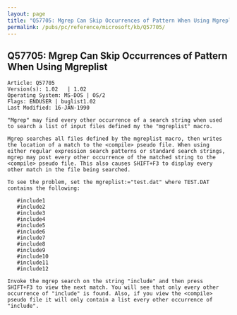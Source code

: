 ```yaml
---
layout: page
title: "Q57705: Mgrep Can Skip Occurrences of Pattern When Using Mgreplist"
permalink: /pubs/pc/reference/microsoft/kb/Q57705/
---
```


## Q57705: Mgrep Can Skip Occurrences of Pattern When Using Mgreplist

	Article: Q57705
	Version(s): 1.02   | 1.02
	Operating System: MS-DOS | OS/2
	Flags: ENDUSER | buglist1.02
	Last Modified: 16-JAN-1990
	
	"Mgrep" may find every other occurrence of a search string when used
	to search a list of input files defined my the "mgreplist" macro.
	
	Mgrep searches all files defined by the mgreplist macro, then writes
	the location of a match to the <compile> pseudo file. When using
	either regular expression search patterns or standard search strings,
	mgrep may post every other occurrence of the matched string to the
	<compile> pseudo file. This also causes SHIFT+F3 to display every
	other match in the file being searched.
	
	To see the problem, set the mgreplist:="test.dat" where TEST.DAT
	contains the following:
	
	   #include1
	   #include2
	   #include3
	   #include4
	   #include5
	   #include6
	   #include7
	   #include8
	   #include9
	   #include10
	   #include11
	   #include12
	
	Invoke the mgrep search on the string "include" and then press
	SHIFT+F3 to view the next match. You will see that only every other
	occurrence of "include" is found. Also, if you view the <compile>
	pseudo file it will only contain a list every other occurrence of
	"include".
